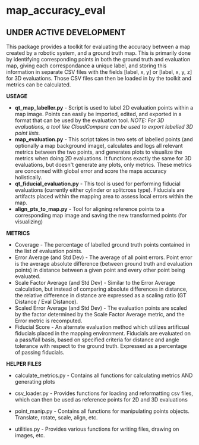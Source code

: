 # map_accuracy_eval   
## **UNDER ACTIVE DEVELOPMENT**  
This package provides a toolkit for evaluating the accuracy between a map created by a robotic system, and a ground truth map. This is primarily done by identifying corresponding points in both the ground truth and evaluation map, giving each correspondance a unique label, and storing this information in separate CSV files with the fields [label, x, y] or [label, x, y, z] for 3D evaluations. Those CSV files can then be loaded in by the toolkit and metrics can be calculated.    
  
**USEAGE**  
* **qt_map_labeller.py** - Script is used to label 2D evaluation points within a map image. Points can easily be imported, edited, and exported in a format that can be used by the evaluation tool. *NOTE: For 3D evaluations, a tool like CloudCompare can be used to export labelled 3D point lists.*  
* **map_evaluation.py** -  This script takes in two sets of labelled points (and optionally a map background image), calculates and logs all relevant metrics between the two points, and generates plots to visualize the metrics when doing 2D evaluations. It functions exactly the same for 3D evaluations, but doesn't generate any plots, only metrics. These metrics are concerned with global error and score the maps accuracy holistically.  
* **qt_fiducial_evaluation.py** - This tool is used for performing fiducial evaluations (currently either cylinder or splitcross type). Fiducials are artifacts placed within the mapping area to assess local errors within the map.    
* **align_pts_to_map.py** - Tool for aligning reference points to a corresponding map image and saving the new transformed points (for visualizing)  
  
**METRICS**  
* Coverage - The percentage of labelled ground truth points contained in the list of evaluation points.    
* Error Average (and Std Dev) - The average of all point errors. Point error is the average absolute difference (between ground truth and evaluation points) in distance between a given point and every other point being evaluated.    
* Scale Factor Average (and Std Dev) - Similar to the Error Average calculation, but instead of comparing absolute differences in distance, the relative difference in distance are expressed as a scaling ratio (GT Distance / Eval Distance).  
* Scaled Error Average (and Std Dev) - The evaluation points are scaled by the factor determined by the Scale Factor Average metric, and the Error metric is recomputed.  
* Fiducial Score - An alternate evaluation method which utilizes artificual fiducials placed in the mapping environment. Fiducials are evaluated on a pass/fail basis, based on specified criteria for distance and angle tolerance with respect to the ground truth. Expressed as a percentage of passing fiducials.  
     
**HELPER FILES**  
* calculate_metrics.py - Contains all functions for calculating metrics AND generating plots  
  
* csv_loader.py - Provides functions for loading and reformatting csv files, which can then be used as reference points for 2D and 3D evaluations    
  
* point_manip.py - Contains all functions for manipulating points objects. Translate, rotate, scale, align, etc.  
   
* utilities.py - Provides various functions for writing files, drawing on images, etc.  
  
